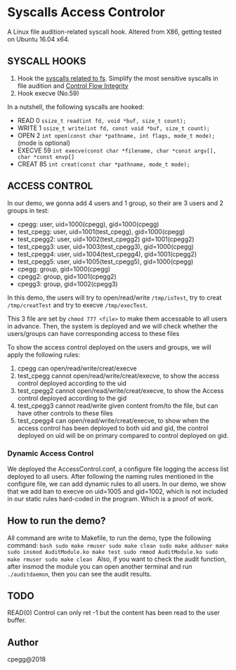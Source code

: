 # Syscalls Access Controlor
A Linux file audition-related syscall hook. Altered from X86, getting tested on Ubuntu 16.04 x64.
## SYSCALL HOOKS
1. Hook the [syscalls related to fs](http://linasm.sourceforge.net/docs/syscalls/filesystem.php). Simplify the most sensitive syscalls in file audition and [Control Flow Integrity](https://www.cc.gatech.edu/~hhu86/papers/ucfi.pdf)
2. Hook execve (No.59)

In a nutshell, the following syscalls are hooked:
- READ 0 `ssize_t read(int fd, void *buf, size_t count);`
- WRITE 1 `ssize_t write(int fd, const void *buf, size_t count);`
- OPEN 2 `int open(const char *pathname, int flags, mode_t mode);` (mode is optional)
- EXECVE 59 `int execve(const char *filename, char *const argv[], char *const envp[]`
- CREAT 85 `int creat(const char *pathname, mode_t mode);`

## ACCESS CONTROL
In our demo, we gonna add 4 users and 1 group, so their are 3 users and 2 groups in test:
- cpegg: user, uid=1000(cpegg), gid=1000(cpegg)
- test\_cpegg: user, uid=1001(test\_cpegg), gid=1000(cpegg)
- test\_cpegg2: user, uid=1002(test\_cpegg2) gid=1001(cpegg2)
- test\_cpegg3: user, uid=1003(test\_cpegg3), gid=1000(cpegg)
- test\_cpegg4: user, uid=1004(test\_cpegg4), gid=1001(cpegg2)
- test\_cpegg5: user, uid=1005(test\_cpegg5), gid=1000(cpegg)
- cpegg: group, gid=1000(cpegg)
- cpegg2: group, gid=1001(cpegg2)
- cpegg3: group, gid=1002(cpegg3)

In this demo, the users will try to open/read/write `/tmp/ioTest`, try to creat `/tmp/creatTest` and try to execve `/tmp/execTest`.

This 3 file are set by `chmod 777 <file>` to make them accessable to all users in advance. Then, the system is deployed and we will check whether the users/groups can have corresponding access to these files

To show the access control deployed on the users and groups, we will apply the following rules:
1. cpegg can open/read/write/creat/execve
2. test\_cpegg cannot open/read/write/creat/execve, to show the access control deployed according to the uid
3. test\_cpegg2 cannot open/read/write/creat/execve, to show the Access control deployed according to the gid
4. test\_cpegg3 cannot read/write given content from/to the file, but can have other controls to these files
5. test\_cpegg4 can open/read/write/creat/execve, to show when the access control has been deployed to both uid and gid, the control deployed on uid will be on primary compared to control deployed on gid.

### Dynamic Access Control
We deployed the AccessControl.conf, a configure file logging the access list deployed to all users. After following the naming rules mentioned in the configure file, we can add dynamic rules to all users.
In our demo, we show that we add ban to execve on uid=1005 and gid=1002, which is not included in our static rules hard-coded in the program. Which is a proof of work.

## How to run the demo?
All command are write to Makefile, to run the demo, type the following command:
`bash
sudo make rmuser
sudo make clean
sudo make adduser
make
sudo insmod AuditModule.ko
make test
sudo rmmod AuditModule.ko
sudo make rmuser
sudo make clean
`
Also, if you want to check the audit function, after insmod the module you can open another terminal and run `./auditdaemon`, then you can see the audit results.

## TODO
READ(0) Control can only ret -1 but the content has been read to the user buffer.

## Author
cpegg@2018
